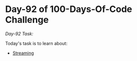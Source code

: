 # Day-92 of 100-Days-Of-Code Challenge

*Day-92 Task:*

Today's task is to learn about:

- [Streaming](https://nextjs.org/learn/dashboard-app/streaming)